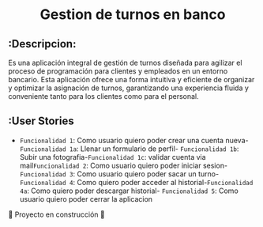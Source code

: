 <h1 align="center"> Gestion de turnos en banco </h1>

## :Descripcion:

Es una aplicación integral de gestión de  turnos diseñada para agilizar el proceso de programación para clientes y empleados en un entorno bancario. Esta aplicación ofrece una forma intuitiva y eficiente de organizar y optimizar la asignación de turnos, garantizando una experiencia fluida y conveniente tanto para los clientes como para el personal.

## :User Stories

- `Funcionalidad 1`: Como usuario quiero poder crear una cuenta nueva- `Funcionalidad 1a`: Llenar un formulario de perfil- `Funcionalidad 1b`: Subir una fotografia-`Funcionalidad 1c`: validar cuenta via mail`Funcionalidad 2`: Como usuario quiero poder iniciar sesion-   `Funcionalidad 3`: Como usuario quiero poder sacar un turno- `Funcionalidad 4`: Como quiero poder acceder al historial-`Funcionalidad 4a`: Como quiero poder descargar historial- `Funcionalidad 5`: Como usuario quiero poder cerrar la aplicacion

:construction: Proyecto en construcción :construction: